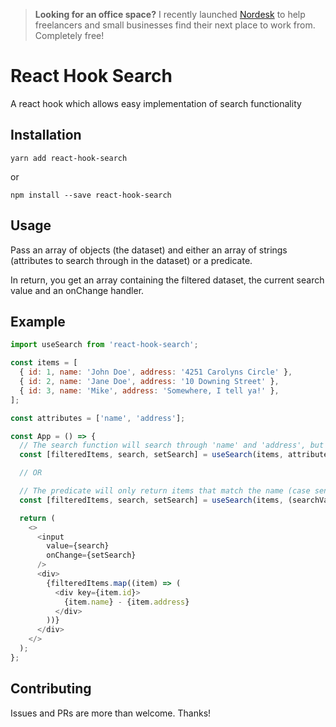 > **Looking for an office space?** I recently launched [Nordesk](https://nordesk-kontor.dk) to help freelancers and small businesses find their next place to work from. Completely free!

# React Hook Search

A react hook which allows easy implementation of search functionality

## Installation

```
yarn add react-hook-search
```

or

```
npm install --save react-hook-search
```

## Usage

Pass an array of objects (the dataset) and either an array of strings (attributes to search through in the dataset) or a predicate.

In return, you get an array containing the filtered dataset, the current search value and an onChange handler.

## Example

```javascript
import useSearch from 'react-hook-search';

const items = [
  { id: 1, name: 'John Doe', address: '4251 Carolyns Circle' },
  { id: 2, name: 'Jane Doe', address: '10 Downing Street' },
  { id: 3, name: 'Mike', address: 'Somewhere, I tell ya!' },
];

const attributes = ['name', 'address'];

const App = () => {
  // The search function will search through 'name' and 'address', but not 'id'
  const [filteredItems, search, setSearch] = useSearch(items, attributes);

  // OR

  // The predicate will only return items that match the name (case sensitive)
  const [filteredItems, search, setSearch] = useSearch(items, (searchValue, item) => item.name.includes(searchValue));

  return (
    <>
      <input
        value={search}
        onChange={setSearch}
      />
      <div>
        {filteredItems.map((item) => (
          <div key={item.id}>
            {item.name} - {item.address}
          </div>
        ))}
      </div>
    </>
  );
};
```

## Contributing

Issues and PRs are more than welcome. Thanks!
